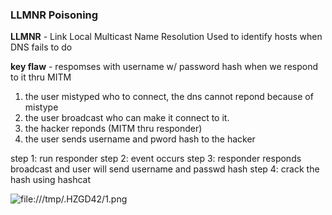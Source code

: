 <h3>LLMNR Poisoning</h3>

**LLMNR** - Link Local Multicast Name Resolution
Used to identify hosts when DNS fails to do

**key flaw** - respomses with username w/ password hash when we respond to it thru MITM

1. the user mistyped who to connect, the dns cannot repond because of mistype
2. the user broadcast who can make it connect to it.
3. the hacker reponds (MITM thru responder)
4. the user sends username and pword hash to the hacker

step 1: run responder
step 2: event occurs
step 3: responder responds broadcast and user will send username and passwd hash
step 4: crack the hash using hashcat

![file:///tmp/.HZGD42/1.png](file:///tmp/.HZGD42/1.png)